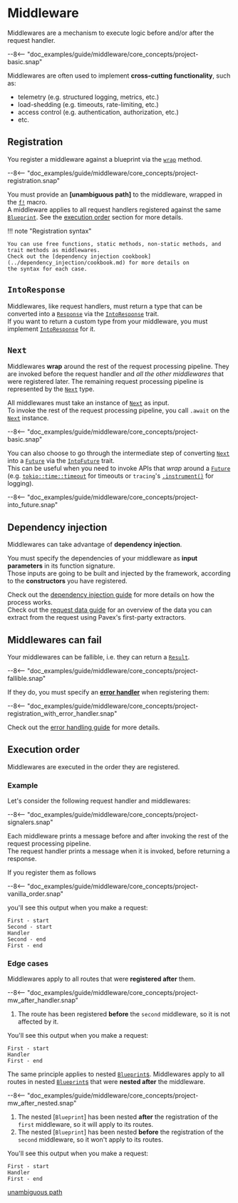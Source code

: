 # Middleware

Middlewares are a mechanism to execute logic before and/or after the request handler.  

--8<-- "doc_examples/guide/middleware/core_concepts/project-basic.snap"

Middlewares are often used to implement **cross-cutting functionality**, such as:

- telemetry (e.g. structured logging, metrics, etc.)
- load-shedding (e.g. timeouts, rate-limiting, etc.)
- access control (e.g. authentication, authorization, etc.)
- etc.

## Registration

You register a middleware against a blueprint via the [`wrap`](crate::blueprint::Blueprint::wrap) method.

--8<-- "doc_examples/guide/middleware/core_concepts/project-registration.snap"

You must provide an **[unambiguous path]** to the middleware, wrapped in the [`f!`][f] macro.  
A middleware applies to all request handlers registered against the same [`Blueprint`][Blueprint].
See the [execution order](#execution-order) section for more details.

!!! note "Registration syntax"

    You can use free functions, static methods, non-static methods, and trait methods as middlewares.
    Check out the [dependency injection cookbook](../dependency_injection/cookbook.md) for more details on
    the syntax for each case.


## `IntoResponse`

Middlewares, like request handlers, must return a type that can be converted into a [`Response`][Response] via the
[`IntoResponse`][IntoResponse] trait.  
If you want to return a custom type from your middleware, you must implement [`IntoResponse`][IntoResponse] for it.

## `Next`

Middlewares **wrap** around the rest of the request processing pipeline.
They are invoked before the request handler and _all the other middlewares_ that were registered later. 
The remaining request processing pipeline is represented by the [`Next`][Next] type.  

All middlewares must take an instance of [`Next`][Next] as input.  
To invoke the rest of the request processing pipeline, you call `.await` on the [`Next`][Next] instance.

--8<-- "doc_examples/guide/middleware/core_concepts/project-basic.snap"

You can also choose to go through the intermediate step of converting [`Next`][Next] into a [`Future`][Future] via the
[`IntoFuture`][IntoFuture] trait.  
This can be useful when you need to invoke APIs that _wrap_ around a [`Future`][Future] (e.g. [`tokio::time::timeout`][timeout]
for timeouts or `tracing`'s [`.instrument()`][instrument] for logging).

--8<-- "doc_examples/guide/middleware/core_concepts/project-into_future.snap"

## Dependency injection

Middlewares can take advantage of **dependency injection**.

You must specify the dependencies of your middleware as **input parameters** in its function signature.  
Those inputs are going to be built and injected by the framework, according to the **constructors** you have registered.

Check out the [dependency injection guide](../dependency_injection/index.md) for more details
on how the process works.  
Check out the [request data guide](../request_data/index.md) for an overview of the data you can extract from the request
using Pavex's first-party extractors.

## Middlewares can fail

Your middlewares can be fallible, i.e. they can return a [`Result`][Result].

--8<-- "doc_examples/guide/middleware/core_concepts/project-fallible.snap"

If they do, you must specify an [**error handler**](../errors/error_handlers.md) when registering them:

--8<-- "doc_examples/guide/middleware/core_concepts/project-registration_with_error_handler.snap"

Check out the [error handling guide](../errors/error_handlers.md) for more details.

## Execution order

Middlewares are executed in the order they are registered. 

### Example

Let's consider the following request handler and middlewares:

--8<-- "doc_examples/guide/middleware/core_concepts/project-signalers.snap"

Each middleware prints a message before and after invoking the rest of the request processing pipeline.  
The request handler prints a message when it is invoked, before returning a response.

If you register them as follows

--8<-- "doc_examples/guide/middleware/core_concepts/project-vanilla_order.snap"

you'll see this output when you make a request:

```
First - start
Second - start
Handler
Second - end
First - end
```

### Edge cases

Middlewares apply to all routes that were **registered after** them.

--8<-- "doc_examples/guide/middleware/core_concepts/project-mw_after_handler.snap"

1. The route has been registered **before** the `second` middleware, so it is not affected by it.

You'll see this output when you make a request:

```
First - start
Handler
First - end
```

The same principle applies to nested [`Blueprint`s][Blueprint]. 
Middlewares apply to all routes in nested [`Blueprint`s][Blueprint] that were **nested after** the middleware.

--8<-- "doc_examples/guide/middleware/core_concepts/project-mw_after_nested.snap"

1. The nested [`Blueprint`] has been nested **after** the registration of the `first` middleware, so it will apply to its routes.
2. The nested [`Blueprint`] has been nested **before** the registration of the `second` middleware, so it won't apply to its routes.

You'll see this output when you make a request:

```
First - start
Handler
First - end
```

[f]: ../../api_reference/pavex/macro.f.html
[IntoResponse]: ../../api_reference/pavex/response/trait.IntoResponse.html
[Response]: ../../api_reference/pavex/response/struct.Response.html
[Blueprint]: ../../api_reference/pavex/blueprint/struct.Blueprint.html
[Next]: ../../api_reference/pavex/middleware/struct.Next.html
[instrument]: https://docs.rs/tracing/0.1.40/tracing/trait.Instrument.html#method.instrument
[timeout]: https://docs.rs/tokio/1.35.1/tokio/time/fn.timeout.html
[Future]: https://doc.rust-lang.org/std/future/trait.Future.html
[IntoFuture]: https://doc.rust-lang.org/std/future/trait.IntoFuture.html
[Result]: https://doc.rust-lang.org/std/result/index.html
[unambiguous path](../dependency_injection/cookbook.md#unambiguous-paths)